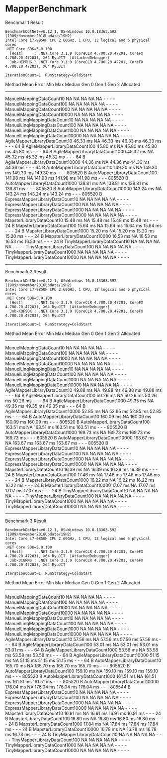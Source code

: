 # MapperBenchmark 

Benchmar 1 Result

    BenchmarkDotNet=v0.12.1, OS=Windows 10.0.18363.592 (1909/November2018Update/19H2)
    Intel Core i7-9850H CPU 2.60GHz, 1 CPU, 12 logical and 6 physical cores
    .NET Core SDK=5.0.100
      [Host]     : .NET Core 3.1.9 (CoreCLR 4.700.20.47201, CoreFX 4.700.20.47203), X64 RyuJIT  [AttachedDebugger]
      Job-HIPRHG : .NET Core 3.1.9 (CoreCLR 4.700.20.47201, CoreFX 4.700.20.47203), X64 RyuJIT

    IterationCount=1  RunStrategy=ColdStart  

  Method                               Mean        Error   Min         Max         Median      Gen 0   Gen 1   Gen 2   Allocated
  ------------------------------------ ----------- ------- ----------- ----------- ----------- ------- ------- ------- -----------
  ManuelMappingDataCount10             NA          NA      NA          NA          NA          -       -       -       -
  ManuelMappingDataCount100            NA          NA      NA          NA          NA          -       -       -       -
  ManuelMappingDataCount1000           NA          NA      NA          NA          NA          -       -       -       -
  ManuelMappingDataCount10000          NA          NA      NA          NA          NA          -       -       -       -
  ManuelLinqMappingDataCount10         NA          NA      NA          NA          NA          -       -       -       -
  ManuelLinqMappingDataCount100        NA          NA      NA          NA          NA          -       -       -       -
  ManuelLinqMappingDataCount1000       NA          NA      NA          NA          NA          -       -       -       -
  ManuelLinqMappingDataCount10000      NA          NA      NA          NA          NA          -       -       -       -
  AgileMapperLibraryDataCount10        46.33 ms    NA      46.33 ms    46.33 ms    46.33 ms    -       -       -       64 B
  AgileMapperLibraryDataCount100       45.80 ms    NA      45.80 ms    45.80 ms    45.80 ms    -       -       -       64 B
  AgileMapperLibraryDataCount1000      45.32 ms    NA      45.32 ms    45.32 ms    45.32 ms    -       -       -       64 B
  AgileMapperLibraryDataCount10000     44.36 ms    NA      44.36 ms    44.36 ms    44.36 ms    -       -       -       64 B
  AutoMapperLibraryDataCount10         149.30 ms   NA      149.30 ms   149.30 ms   149.30 ms   -       -       -       805520 B
  AutoMapperLibraryDataCount100        141.98 ms   NA      141.98 ms   141.98 ms   141.98 ms   -       -       -       805520 B
  AutoMapperLibraryDataCount1000       138.81 ms   NA      138.81 ms   138.81 ms   138.81 ms   -       -       -       805520 B
  AutoMapperLibraryDataCount10000      143.24 ms   NA      143.24 ms   143.24 ms   143.24 ms   -       -       -       805520 B
  ExpressMapperLibraryDataCount10      NA          NA      NA          NA          NA          -       -       -       -
  ExpressMapperLibraryDataCount100     NA          NA      NA          NA          NA          -       -       -       -
  ExpressMapperLibraryDataCount1000    NA          NA      NA          NA          NA          -       -       -       -
  ExpressMapperLibraryDataCount10000   NA          NA      NA          NA          NA          -       -       -       -
  MapsterLibraryDataCount10            15.48 ms    NA      15.48 ms    15.48 ms    15.48 ms    -       -       -       24 B
  MapsterLibraryDataCount100           15.64 ms    NA      15.64 ms    15.64 ms    15.64 ms    -       -       -       24 B
  MapsterLibraryDataCount1000          15.20 ms    NA      15.20 ms    15.20 ms    15.20 ms    -       -       -       24 B
  MapsterLibraryDataCount10000         16.53 ms    NA      16.53 ms    16.53 ms    16.53 ms    -       -       -       24 B
  TinyMapperLibraryDataCount10         NA          NA      NA          NA          NA          -       -       -       -
  TinyMapperLibraryDataCount100        NA          NA      NA          NA          NA          -       -       -       -
  TinyMapperLibraryDataCount1000       NA          NA      NA          NA          NA          -       -       -       -
  TinyMapperLibraryDataCount10000      NA          NA      NA          NA          NA          -       -       -       -


---------------------------------------------------------------------------------------------------------------------------------------------------------------------------

Benchmark 2 Result

    BenchmarkDotNet=v0.12.1, OS=Windows 10.0.18363.592 (1909/November2018Update/19H2)
    Intel Core i7-9850H CPU 2.60GHz, 1 CPU, 12 logical and 6 physical cores
    .NET Core SDK=5.0.100
      [Host]     : .NET Core 3.1.9 (CoreCLR 4.700.20.47201, CoreFX 4.700.20.47203), X64 RyuJIT  [AttachedDebugger]
      Job-KQFSQK : .NET Core 3.1.9 (CoreCLR 4.700.20.47201, CoreFX 4.700.20.47203), X64 RyuJIT

    IterationCount=1  RunStrategy=ColdStart  

  Method                               Mean        Error   Min         Max         Median      Gen 0   Gen 1   Gen 2   Allocated
  ------------------------------------ ----------- ------- ----------- ----------- ----------- ------- ------- ------- -----------
  ManuelMappingDataCount10             NA          NA      NA          NA          NA          -       -       -       -
  ManuelMappingDataCount100            NA          NA      NA          NA          NA          -       -       -       -
  ManuelMappingDataCount1000           NA          NA      NA          NA          NA          -       -       -       -
  ManuelMappingDataCount10000          NA          NA      NA          NA          NA          -       -       -       -
  ManuelLinqMappingDataCount10         NA          NA      NA          NA          NA          -       -       -       -
  ManuelLinqMappingDataCount100        NA          NA      NA          NA          NA          -       -       -       -
  ManuelLinqMappingDataCount1000       NA          NA      NA          NA          NA          -       -       -       -
  ManuelLinqMappingDataCount10000      NA          NA      NA          NA          NA          -       -       -       -
  AgileMapperLibraryDataCount10        49.88 ms    NA      49.88 ms    49.88 ms    49.88 ms    -       -       -       64 B
  AgileMapperLibraryDataCount100       50.26 ms    NA      50.26 ms    50.26 ms    50.26 ms    -       -       -       64 B
  AgileMapperLibraryDataCount1000      49.35 ms    NA      49.35 ms    49.35 ms    49.35 ms    -       -       -       64 B
  AgileMapperLibraryDataCount10000     52.85 ms    NA      52.85 ms    52.85 ms    52.85 ms    -       -       -       64 B
  AutoMapperLibraryDataCount10         160.09 ms   NA      160.09 ms   160.09 ms   160.09 ms   -       -       -       805520 B
  AutoMapperLibraryDataCount100        163.51 ms   NA      163.51 ms   163.51 ms   163.51 ms   -       -       -       805520 B
  AutoMapperLibraryDataCount1000       169.73 ms   NA      169.73 ms   169.73 ms   169.73 ms   -       -       -       805520 B
  AutoMapperLibraryDataCount10000      163.67 ms   NA      163.67 ms   163.67 ms   163.67 ms   -       -       -       805520 B
  ExpressMapperLibraryDataCount10      NA          NA      NA          NA          NA          -       -       -       -
  ExpressMapperLibraryDataCount100     NA          NA      NA          NA          NA          -       -       -       -
  ExpressMapperLibraryDataCount1000    NA          NA      NA          NA          NA          -       -       -       -
  ExpressMapperLibraryDataCount10000   NA          NA      NA          NA          NA          -       -       -       -
  MapsterLibraryDataCount10            16.39 ms    NA      16.39 ms    16.39 ms    16.39 ms    -       -       -       24 B
  MapsterLibraryDataCount100           17.46 ms    NA      17.46 ms    17.46 ms    17.46 ms    -       -       -       24 B
  MapsterLibraryDataCount1000          16.22 ms    NA      16.22 ms    16.22 ms    16.22 ms    -       -       -       24 B
  MapsterLibraryDataCount10000         17.07 ms    NA      17.07 ms    17.07 ms    17.07 ms    -       -       -       24 B
  TinyMapperLibraryDataCount10         NA          NA      NA          NA          NA          -       -       -       -
  TinyMapperLibraryDataCount100        NA          NA      NA          NA          NA          -       -       -       -
  TinyMapperLibraryDataCount1000       NA          NA      NA          NA          NA          -       -       -       -
  TinyMapperLibraryDataCount10000      NA          NA      NA          NA          NA          -       -       -       -

---------------------------------------------------------------------------------------------------------------------------------------------------------------------------

Benchmark 3 Result

    BenchmarkDotNet=v0.12.1, OS=Windows 10.0.18363.592 (1909/November2018Update/19H2)
    Intel Core i7-9850H CPU 2.60GHz, 1 CPU, 12 logical and 6 physical cores
    .NET Core SDK=5.0.100
      [Host]     : .NET Core 3.1.9 (CoreCLR 4.700.20.47201, CoreFX 4.700.20.47203), X64 RyuJIT  [AttachedDebugger]
      Job-DCGRNS : .NET Core 3.1.9 (CoreCLR 4.700.20.47201, CoreFX 4.700.20.47203), X64 RyuJIT

    IterationCount=1  RunStrategy=ColdStart  

  Method                               Mean        Error   Min         Max         Median      Gen 0   Gen 1   Gen 2   Allocated
  ------------------------------------ ----------- ------- ----------- ----------- ----------- ------- ------- ------- -----------
  ManuelMappingDataCount10             NA          NA      NA          NA          NA          -       -       -       -
  ManuelMappingDataCount100            NA          NA      NA          NA          NA          -       -       -       -
  ManuelMappingDataCount1000           NA          NA      NA          NA          NA          -       -       -       -
  ManuelMappingDataCount10000          NA          NA      NA          NA          NA          -       -       -       -
  ManuelLinqMappingDataCount10         NA          NA      NA          NA          NA          -       -       -       -
  ManuelLinqMappingDataCount100        NA          NA      NA          NA          NA          -       -       -       -
  ManuelLinqMappingDataCount1000       NA          NA      NA          NA          NA          -       -       -       -
  ManuelLinqMappingDataCount10000      NA          NA      NA          NA          NA          -       -       -       -
  AgileMapperLibraryDataCount10        57.56 ms    NA      57.56 ms    57.56 ms    57.56 ms    -       -       -       64 B
  AgileMapperLibraryDataCount100       53.01 ms    NA      53.01 ms    53.01 ms    53.01 ms    -       -       -       64 B
  AgileMapperLibraryDataCount1000      53.58 ms    NA      53.58 ms    53.58 ms    53.58 ms    -       -       -       64 B
  AgileMapperLibraryDataCount10000     51.15 ms    NA      51.15 ms    51.15 ms    51.15 ms    -       -       -       64 B
  AutoMapperLibraryDataCount10         165.70 ms   NA      165.70 ms   165.70 ms   165.70 ms   -       -       -       805520 B
  AutoMapperLibraryDataCount100        159.10 ms   NA      159.10 ms   159.10 ms   159.10 ms   -       -       -       805520 B
  AutoMapperLibraryDataCount1000       161.51 ms   NA      161.51 ms   161.51 ms   161.51 ms   -       -       -       805520 B
  AutoMapperLibraryDataCount10000      176.04 ms   NA      176.04 ms   176.04 ms   176.04 ms   -       -       -       805544 B
  ExpressMapperLibraryDataCount10      NA          NA      NA          NA          NA          -       -       -       -
  ExpressMapperLibraryDataCount100     NA          NA      NA          NA          NA          -       -       -       -
  ExpressMapperLibraryDataCount1000    NA          NA      NA          NA          NA          -       -       -       -
  ExpressMapperLibraryDataCount10000   NA          NA      NA          NA          NA          -       -       -       -
  MapsterLibraryDataCount10            16.91 ms    NA      16.91 ms    16.91 ms    16.91 ms    -       -       -       24 B
  MapsterLibraryDataCount100           16.80 ms    NA      16.80 ms    16.80 ms    16.80 ms    -       -       -       24 B
  MapsterLibraryDataCount1000          17.84 ms    NA      17.84 ms    17.84 ms    17.84 ms    -       -       -       24 B
  MapsterLibraryDataCount10000         16.78 ms    NA      16.78 ms    16.78 ms    16.78 ms    -       -       -       24 B
  TinyMapperLibraryDataCount10         NA          NA      NA          NA          NA          -       -       -       -
  TinyMapperLibraryDataCount100        NA          NA      NA          NA          NA          -       -       -       -
  TinyMapperLibraryDataCount1000       NA          NA      NA          NA          NA          -       -       -       -
  TinyMapperLibraryDataCount10000      NA          NA      NA          NA          NA          -       -       -       -
